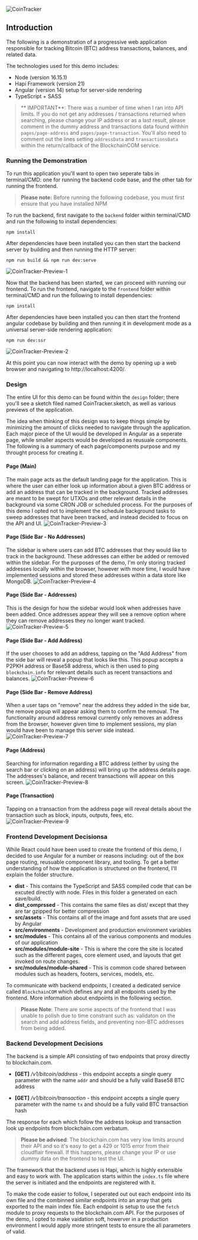 ![CoinTracker](design/previews/banner.png)

## Introduction

The following is a demonstration of a progressive web application responsible for tracking Bitcoin (BTC) address transactions, balances, and related data. 

The technologies used for this demo includes:
- Node (version 16.15.1)
- Hapi Framework (version 21)
- Angular (version 14) setup for server-side rendering
- TypeScript + SASS

> ** IMPORTANT**: There was a number of time when I ran into API limits. If you do not get any addresses / transactions returned when searching, please change your IP address or as a last result, please comment in the dummy address and transactions data found withhin `pages/page-address` and `pages/page-transaction`. You'll also need to comment out the lines setting `addressData` and `transactionsData` within the return/callback of the BlockchainCOM service. 


###  Running the Demonstration

To run this application you'll want to open two seperate tabs in terminal/CMD: one for running the backend code base, and the other tab for running the frontend. 

> **Please note:** Before running the following codebase, you must first ensure that you have installed NPM

To run the backend, first navigate to the `backend` folder within terminal/CMD and run the following to install dependencies:

```shell
npm install
```

After dependencies have been installed you can then start the backend server by building and then running the HTTP server:

```shell
npm run build && npm run dev:serve
```

![CoinTracker-Preview-1](design/previews-readme/preview-backend-start.png)

Now that the backend has been started, we can proceed with running our frontend. To run the frontend, navigate to the `frontend` folder within terminal/CMD and run the following to install dependencies:

```shell
npm install
```

After dependencies have been installed you can then start the frontend angular codebase by building and then running it in development mode as a universal server-side rendering application:

```shell
npm run dev:ssr
```

![CoinTracker-Preview-2](design/previews-readme/preview-frontend-start.png)

At this point you can now interact with the demo by opening up a web browser and navigating to http://localhost:4200/.


###  Design

The entire UI for this demo can be found within the `design` folder; there you'll see a sketch filed named CoinTracker.sketch, as well as various previews of the application. 

The idea when thinking of this design was to keep things simple by minimizing the amount of clicks needed to navigate through the application. Each major piece of the UI would be developed in Angular as a seperate page, while smaller aspects would be developed as reusuale components. The following is a summary of each page/components purpose and my throught process for creating it.

#### **Page (Main)** 
The main page acts as the default landing page for the application. This is where the user can either look up information about a given BTC address or add an address that can be tracked in the background. Tracked addresses are meant to be swept for UTXOs and other relevant details in the background via some CRON JOB or scheduled process. For the purposes of this demo I opted not to implement the schedule background tasks to sweep addresses that have been tracked, and instead decided to focus on the API and UI. 
![CoinTracker-Preview-3](design/previews/preview-main.png)

#### **Page (Side Bar - No Addresses)**
The sidebar is where users can add BTC addresses that they would like to track in the background. These addresses can either be added or removed within the sidebar. For the purposes of the demo, I'm only storing tracked addresses locally within the browser, however with more time, I would have implemented sessions and stored these addresses within a data store like MongoDB.
![CoinTracker-Preview-4](design/previews/preview-sidebar-noaddresses.png)

#### **Page (Side Bar - Addresses)**
This is the design for how the sidebar would look when addresses have been added. Once addresses appear they will see a remove option where they can remove addresses they no longer want tracked. 
![CoinTracker-Preview-5](design/previews/preview-sidebar-addresses.png)

#### **Page (Side Bar - Add Address)**
If the user chooses to add an address, tapping on the "Add Address" from the side bar will reveal a popup that looks like this. This popup accepts a P2PKH address or Base58 address, which is then used to ping `blockchain.info` for relevant details such as recent transactions and balances.
![CoinTracker-Preview-6](design/previews/preview-popup-add.png)

#### **Page (Side Bar - Remove Address)**
When a user taps on "remove" near the address they added in the side bar, the remove popup will appear asking them to confirm the removal. The functionality around address removal currently only removes an address from the browser, however given time to implement sessions, my plan would have been to manage this server side instead.
![CoinTracker-Preview-7](design/previews/preview-popup-remove.png)

#### **Page (Address)**
Searching for information regarding a BTC address (either by using the search bar or clicking on an address) will bring up the address details page. The addresses's balance, and recent transactions will appear on this screen.
![CoinTracker-Preview-8](design/previews/preview-address.png)

#### **Page (Transaction)**
Tapping on a transaction from the address page will reveal details about the transaction such as block, inputs, outputs, fees, etc. 
![CoinTracker-Preview-9](design/previews/preview-transaction.png)


###  Frontend Development Decisionsa

While React could have been used to create the frontend of this demo, I decided to use Angular for a number or reasons including: out of the box page routing, reusuable component library, and tooling. To get a better understanding of how the application is structured on the frontend, I'll explain the folder structure.

- **dist** - This contains the TypeScript and SASS compiled code that can be excuted directly with node. Files in this folder a generated on each save/build.
- **dist_comprssed** - This contains the same files as dist/ except that they are tar gzipped for better compression
- **src/assets** - This contains all of the image and font assets that are used by Angular
- **src/environments** - Development and production environment variables
- **src/modules** - This contains all of the various components and modules of our application
- **src/modules/module-site** - This is where the core the site is located such as the different pages, core element used, and layouts that get invoked on route changes.
- **src/modules/module-shared** - This is common code shared between modules such as headers, footers, services, models, etc.

To communicate with backend endpoints, I created a dedicated service called `BlockchainCOM` which defines any and all endpoints used by the frontend. More information about endpoints in the following section.

> **Please Note**: There are some aspects of the frontend that I was unable to polish due to time constrant such as: validaton on the search and add address fields, and preventing non-BTC addresses from being added. 


###  Backend Development Decisions

The backend is a simple API consisting of two endpoints that proxy directly to blockchain.com. 

- **[GET]** */v1/bitcoin/address* - this endpoint accepts a single query parameter with the name `addr` and should be a fully valid Base58 BTC address

- **[GET]** */v1/bitcoin/transaction* - this endpoint accepts a single query parameter with the name `tx` and should be a fully valid BTC transaction hash

The response for each which follow the address lookup and transaction look up endpoints from blockchain.com verbatum. 

> **Please be advised**: The blockchain.com has very low limits around their API and so it's easy to get a 429 or 1015 error from their cloudflair firewall. If this happens, please change your IP or use dummy data on the frontend to test the UI. 


The framework that the backend uses is Hapi, which is highly extensible and easy to work with. The application starts within the `index.ts` file where the server is initiated and the endpoints are registered with it. 

To make the code easier to follow, I seperated out out each endpoint into its own file and the combinned similar endpoints into an array that gets exported to the main index file. Each endpoint is setup to use the `fetch` module to proxy requests to the blockchain.com API. For the purposes of the demo, I opted to make vaidation soft, howerver in a production environment I would apply more stringent tests to ensure the all parameters of valid.
